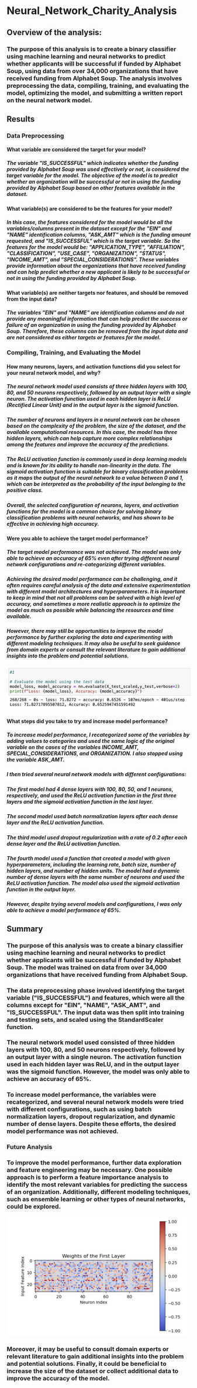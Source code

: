 # Neural_Network_Charity_Analysis

## Overview of the analysis:

### The purpose of this analysis is to create a binary classifier using machine learning and neural networks to predict whether applicants will be successful if funded by Alphabet Soup, using data from over 34,000 organizations that have received funding from Alphabet Soup. The analysis involves preprocessing the data, compiling, training, and evaluating the model, optimizing the model, and submitting a written report on the neural network model.

## Results

### Data Preprocessing

#### What variable are considered the target for your model?

##### The variable "IS_SUCCESSFUL" which indicates whether the funding provided by Alphabet Soup was used effectively or not, is considered the target variable for the model. The objective of the model is to predict whether an organization will be successful or not in using the funding provided by Alphabet Soup based on other features available in the dataset.

#### What variable(s) are considered to be the features for your model?

##### In this case, the features considered for the model would be all the variables/columns present in the dataset except for the "EIN" and "NAME" identification columns, "ASK_AMT" which is the funding amount requested, and "IS_SUCCESSFUL" which is the target variable. So the features for the model would be: "APPLICATION_TYPE", "AFFILIATION", "CLASSIFICATION", "USE_CASE", "ORGANIZATION", "STATUS", "INCOME_AMT", and "SPECIAL_CONSIDERATIONS". These variables provide information about the organizations that have received funding and can help predict whether a new applicant is likely to be successful or not in using the funding provided by Alphabet Soup.

#### What variable(s) are neither targets nor features, and should be removed from the input data?

##### The variables "EIN" and "NAME" are identification columns and do not provide any meaningful information that can help predict the success or failure of an organization in using the funding provided by Alphabet Soup. Therefore, these columns can be removed from the input data and are not considered as either targets or features for the model.

### Compiling, Training, and Evaluating the Model

#### How many neurons, layers, and activation functions did you select for your neural network model, and why?

##### The neural network model used consists of three hidden layers with 100, 80, and 50 neurons respectively, followed by an output layer with a single neuron. The activation function used in each hidden layer is ReLU (Rectified Linear Unit) and in the output layer is the sigmoid function.
##### The number of neurons and layers in a neural network can be chosen based on the complexity of the problem, the size of the dataset, and the available computational resources. In this case, the model has three hidden layers, which can help capture more complex relationships among the features and improve the accuracy of the predictions.
##### The ReLU activation function is commonly used in deep learning models and is known for its ability to handle non-linearity in the data. The sigmoid activation function is suitable for binary classification problems as it maps the output of the neural network to a value between 0 and 1, which can be interpreted as the probability of the input belonging to the positive class.
##### Overall, the selected configuration of neurons, layers, and activation functions for the model is a common choice for solving binary classification problems with neural networks, and has shown to be effective in achieving high accuracy.

#### Were you able to achieve the target model performance?

##### The target model performance was not achieved. The model was only able to achieve an accuracy of 65% even after trying different neural network configurations and re-categorizing different variables.
##### Achieving the desired model performance can be challenging, and it often requires careful analysis of the data and extensive experimentation with different model architectures and hyperparameters. It is important to keep in mind that not all problems can be solved with a high level of accuracy, and sometimes a more realistic approach is to optimize the model as much as possible while balancing the resources and time available.
##### However, there may still be opportunities to improve the model performance by further exploring the data and experimenting with different modeling techniques. It may also be useful to seek guidance from domain experts or consult the relevant literature to gain additional insights into the problem and potential solutions.

![1](https://raw.githubusercontent.com/jjgomezg17/Neural_Network_Charity_Analysis/main/Images/1.png)

#### What steps did you take to try and increase model performance?

##### To increase model performance, I recategorized some of the variables by adding values to categories and used the same logic of the original variable on the cases of the variables INCOME_AMT, SPECIAL_CONSIDERATIONS, and ORGANIZATION. I also stopped using the variable ASK_AMT.
##### I then tried several neural network models with different configurations:
##### The first model had 4 dense layers with 100, 80, 50, and 1 neurons, respectively, and used the ReLU activation function in the first three layers and the sigmoid activation function in the last layer.
##### The second model used batch normalization layers after each dense layer and the ReLU activation function.
##### The third model used dropout regularization with a rate of 0.2 after each dense layer and the ReLU activation function.
##### The fourth model used a function that created a model with given hyperparameters, including the learning rate, batch size, number of hidden layers, and number of hidden units. The model had a dynamic number of dense layers with the same number of neurons and used the ReLU activation function. The model also used the sigmoid activation function in the output layer.
##### However, despite trying several models and configurations, I was only able to achieve a model performance of 65%.

## Summary

### The purpose of this analysis was to create a binary classifier using machine learning and neural networks to predict whether applicants will be successful if funded by Alphabet Soup. The model was trained on data from over 34,000 organizations that have received funding from Alphabet Soup.
### The data preprocessing phase involved identifying the target variable ("IS_SUCCESSFUL") and features, which were all the columns except for "EIN", "NAME", "ASK_AMT", and "IS_SUCCESSFUL". The input data was then split into training and testing sets, and scaled using the StandardScaler function.
### The neural network model used consisted of three hidden layers with 100, 80, and 50 neurons respectively, followed by an output layer with a single neuron. The activation function used in each hidden layer was ReLU, and in the output layer was the sigmoid function. However, the model was only able to achieve an accuracy of 65%.
### To increase model performance, the variables were recategorized, and several neural network models were tried with different configurations, such as using batch normalization layers, dropout regularization, and dynamic number of dense layers. Despite these efforts, the desired model performance was not achieved.

### Future Analysis

### To improve the model performance, further data exploration and feature engineering may be necessary. One possible approach is to perform a feature importance analysis to identify the most relevant variables for predicting the success of an organization. Additionally, different modeling techniques, such as ensemble learning or other types of neural networks, could be explored.

![2](https://raw.githubusercontent.com/jjgomezg17/Neural_Network_Charity_Analysis/main/Images/2.png)

### Moreover, it may be useful to consult domain experts or relevant literature to gain additional insights into the problem and potential solutions. Finally, it could be beneficial to increase the size of the dataset or collect additional data to improve the accuracy of the model.
